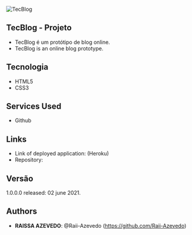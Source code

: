 ![TecBlog]()
 
## TecBlog - Projeto
 - TecBlog é um protótipo de blog online.
 - TecBlog is an online blog prototype.

## Tecnologia
 - HTML5
 - CSS3
 
## Services Used
 
* Github
 
## Links
 
  - Link of deployed application: (Heroku)
  - Repository:
 
## Versão
 1.0.0.0
 released: 02 june 2021.
 
## Authors
 
* **RAISSA AZEVEDO**: @Raii-Azevedo (https://github.com/Raii-Azevedo)
